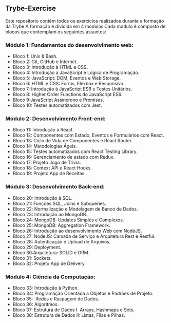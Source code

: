 <h2>Trybe-Exercise</h2>


<p>Este repositorio contêm todos os exercicios realizados durante a formação da Trybe.A formação é dividida em 4 modulos.Cada modulo é composto de blocos que contemplam os seguintes assuntos:</p>


<h3>Módulo 1: Fundamentos do desenvolvimento web:</h3> 

- Bloco 1: Unix & Bash.
- Bloco 2: Git, GitHub e Internet.
- Bloco 3: Introdução à HTML e CSS.
- Bloco 4: Introdução à JavaScript e Lógica de Programação.
- Bloco 5: JavaScript: DOM, Eventos e Web Storage.
- Bloco 6: HTML e CSS: Forms, Flexbox e Responsivo.
- Bloco 7: Introdução à JavaScript ES6 e Testes Unitários.
- Bloco 8: Higher Order Functions do JavaScript ES6.
- Bloco 9:JavaScript Assíncrono e Promises.
- Bloco 10: Testes automatizados com Jest.

<h3>Módulo 2: Desenvolvimento Front-end:</h3>

- Bloco 11: Introdução à React.
- Bloco 12: Componentes com Estado, Eventos e Formulários com React.
- Bloco 13: Ciclo de Vida de Componentes e React Router.
- Bloco 14: Metodologias Ágeis.
- Bloco 15: Testes automatizados com React Testing Library.
- Bloco 16: Gerenciamento de estado com Redux.
- Bloco 17: Projeto Jogo de Trivia.
- Bloco 18: Context API e React Hooks.
- Bloco 19: Projeto App de Receitas.

<h3>Módulo 3: Desenvolvimento Back-end:</h3>

- Bloco 20: Introdução à SQL.
- Bloco 21: Funções SQL, Joins e Subqueries.
- Bloco 22: Normalização e Modelagem de Banco de Dados.
- Bloco 23: Introdução ao MongoDB.
- Bloco 24: MongoDB: Updates Simples e Complexos.
- Bloco 25: MongoDB: Aggregation Framework.
- Bloco 26: Introdução ao desenvolvimento Web com NodeJS.
- Bloco 27: NodeJS: Camada de Serviço e Arquitetura Rest e Restful.
- Bloco 28: Autenticação e Upload de Arquivos.
- Bloco 29: Deployment.
- Bloco 30:Arquitetura: SOLID e ORM.
- Bloco 31: Sockets.
- Bloco 32: Projeto App de Delivery.

<h3>Módulo 4: Ciência da Computação:</h3>

- Bloco 33: Introdução à Python.
- Bloco 34: Programação Orientada a Objetos e Padrões de Projeto.
- Bloco 35:  Redes e Raspagem de Dados.
- Bloco 36: Algoritmos.
- Bloco 37: Estrutura de Dados I: Arrays, Hashmaps e Sets.
- Bloco 38: Estrutura de Dados II: Listas, Filas e Pilhas.
